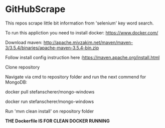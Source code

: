 # GitHubScrape
This repos scrape little bit information from 'selenium' key word search.

To run this appliction you need to install docker: https://www.docker.com/

Download maven: http://apache.mivzakim.net/maven/maven-3/3.5.4/binaries/apache-maven-3.5.4-bin.zip 

Follow install config instruction here :https://maven.apache.org/install.html

Clone repository  

Navigate via cmd to repository folder and run the next commend for MongoDB: 

docker pull stefanscherer/mongo-windows

docker run stefanscherer/mongo-windows

Run 'mvn clean install' on repository folder 

**THE Dockerfile IS FOR CLEAN DOCKER RUNNING**

